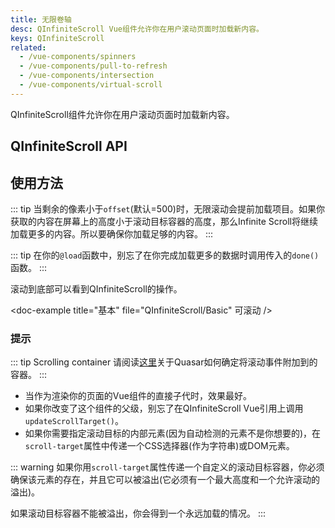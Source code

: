 ```yaml
---
title: 无限卷轴
desc: QInfiniteScroll Vue组件允许你在用户滚动页面时加载新内容。
keys: QInfiniteScroll
related:
  - /vue-components/spinners
  - /vue-components/pull-to-refresh
  - /vue-components/intersection
  - /vue-components/virtual-scroll
---
```


QInfiniteScroll组件允许你在用户滚动页面时加载新内容。

## QInfiniteScroll API

<doc-api file="QInfiniteScroll" />

## 使用方法

::: tip
当剩余的像素小于`offset`(默认=500)时，无限滚动会提前加载项目。如果你获取的内容在屏幕上的高度小于滚动目标容器的高度，那么Infinite Scroll将继续加载更多的内容。所以要确保你加载足够的内容。
:::

::: tip
在你的`@load`函数中，别忘了在你完成加载更多的数据时调用传入的`done()`函数。
:::

滚动到底部可以看到QInfiniteScroll的操作。

<doc-example title="基本" file="QInfiniteScroll/Basic" 可滚动 />

<doc-example title="自定义滚动目标容器" file="QInfiniteScroll/Container" />

<doc-example title="反转(Messenger风格)" file="QInfiniteScroll/Reverse" scrollable />

### 提示

::: tip Scrolling container
请阅读[这里](/vue-components/scroll-observer#determining-scrolling-container)关于Quasar如何确定将滚动事件附加到的容器。
:::

* 当作为渲染你的页面的Vue组件的直接子代时，效果最好。
* 如果你改变了这个组件的父级，别忘了在QInfiniteScroll Vue引用上调用`updateScrollTarget()`。
* 如果你需要指定滚动目标的内部元素(因为自动检测的元素不是你想要的)，在`scroll-target`属性中传递一个CSS选择器(作为字符串)或DOM元素。

::: warning
如果你用`scroll-target`属性传递一个自定义的滚动目标容器，你必须确保该元素的存在，并且它可以被溢出(它必须有一个最大高度和一个允许滚动的溢出)。

如果滚动目标容器不能被溢出，你会得到一个永远加载的情况。
:::

<doc-example title="QMenu中的用法" file="QInfiniteScroll/Menu" />
